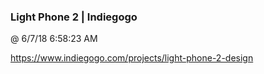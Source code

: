﻿

### Light Phone 2 | Indiegogo
@ 6/7/18 6:58:23 AM

https://www.indiegogo.com/projects/light-phone-2-design

